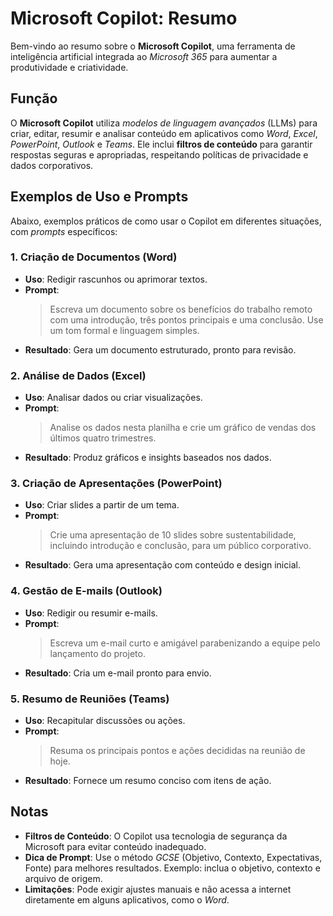 # Microsoft Copilot: Resumo

Bem-vindo ao resumo sobre o **Microsoft Copilot**, uma ferramenta de inteligência artificial integrada ao *Microsoft 365* para aumentar a produtividade e criatividade.

## Função
O **Microsoft Copilot** utiliza *modelos de linguagem avançados* (LLMs) para criar, editar, resumir e analisar conteúdo em aplicativos como *Word*, *Excel*, *PowerPoint*, *Outlook* e *Teams*. Ele inclui **filtros de conteúdo** para garantir respostas seguras e apropriadas, respeitando políticas de privacidade e dados corporativos.

## Exemplos de Uso e Prompts
Abaixo, exemplos práticos de como usar o Copilot em diferentes situações, com *prompts* específicos:

### 1. Criação de Documentos (Word)
- **Uso**: Redigir rascunhos ou aprimorar textos.
- **Prompt**:  
  > Escreva um documento sobre os benefícios do trabalho remoto com uma introdução, três pontos principais e uma conclusão. Use um tom formal e linguagem simples.
- **Resultado**: Gera um documento estruturado, pronto para revisão.

### 2. Análise de Dados (Excel)
- **Uso**: Analisar dados ou criar visualizações.
- **Prompt**:  
  > Analise os dados nesta planilha e crie um gráfico de vendas dos últimos quatro trimestres.
- **Resultado**: Produz gráficos e insights baseados nos dados.

### 3. Criação de Apresentações (PowerPoint)
- **Uso**: Criar slides a partir de um tema.
- **Prompt**:  
  > Crie uma apresentação de 10 slides sobre sustentabilidade, incluindo introdução e conclusão, para um público corporativo.
- **Resultado**: Gera uma apresentação com conteúdo e design inicial.

### 4. Gestão de E-mails (Outlook)
- **Uso**: Redigir ou resumir e-mails.
- **Prompt**:  
  > Escreva um e-mail curto e amigável parabenizando a equipe pelo lançamento do projeto.
- **Resultado**: Cria um e-mail pronto para envio.

### 5. Resumo de Reuniões (Teams)
- **Uso**: Recapitular discussões ou ações.
- **Prompt**:  
  > Resuma os principais pontos e ações decididas na reunião de hoje.
- **Resultado**: Fornece um resumo conciso com itens de ação.

## Notas
- **Filtros de Conteúdo**: O Copilot usa tecnologia de segurança da Microsoft para evitar conteúdo inadequado.
- **Dica de Prompt**: Use o método *GCSE* (Objetivo, Contexto, Expectativas, Fonte) para melhores resultados. Exemplo: inclua o objetivo, contexto e arquivo de origem.
- **Limitações**: Pode exigir ajustes manuais e não acessa a internet diretamente em alguns aplicativos, como o *Word*.
